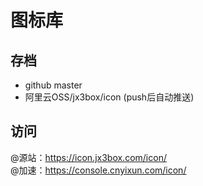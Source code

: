 # 图标库

## 存档
+ github master
+ 阿里云OSS/jx3box/icon (push后自动推送)

## 访问
@源站：https://icon.jx3box.com/icon/  
@加速：https://console.cnyixun.com/icon/    

